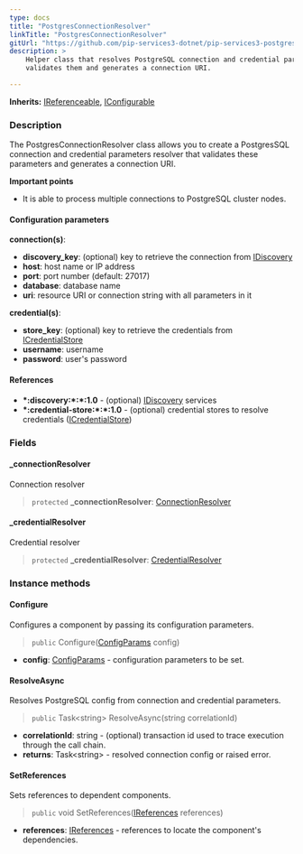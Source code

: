 ```yaml
---
type: docs
title: "PostgresConnectionResolver"
linkTitle: "PostgresConnectionResolver"
gitUrl: "https://github.com/pip-services3-dotnet/pip-services3-postgres-dotnet"
description: >
    Helper class that resolves PostgreSQL connection and credential parameters,
    validates them and generates a connection URI.

---
```


**Inherits:** [IReferenceable](../../../commons/refer/ireferenceable), [IConfigurable](../../../commons/config/iconfigurable)

### Description

The PostgresConnectionResolver class allows you to create a PostgresSQL connection and credential parameters resolver that validates these parameters and generates a connection URI.

**Important points**

- It is able to process multiple connections to PostgreSQL cluster nodes.

#### Configuration parameters
**connection(s)**:
- **discovery_key**: (optional) key to retrieve the connection from [IDiscovery](../../../components/connect/idiscovery)
- **host**: host name or IP address
- **port**: port number (default: 27017)
- **database**: database name
- **uri**: resource URI or connection string with all parameters in it

**credential(s)**:
- **store_key**: (optional) key to retrieve the credentials from [ICredentialStore](../../../components/auth/icredential_store)
- **username**: username
- **password**: user's password

#### References
- **\*:discovery:\*:\*:1.0** - (optional) [IDiscovery](../../../components/connect/idiscovery) services
- **\*:credential-store:\*:\*:1.0** - (optional) credential stores to resolve credentials ([ICredentialStore](../../../components/auth/icredential_store))


### Fields

<span class="hide-title-link">

#### _connectionResolver
Connection resolver
> `protected` **_connectionResolver**: [ConnectionResolver](../../../components/connect/connection_resolver) 

#### _credentialResolver
Credential resolver
> `protected` **_credentialResolver**: [CredentialResolver](../../../components/auth/credential_resolver) 

</span>


### Instance methods


#### Configure
Configures a component by passing its configuration parameters.

> `public` Configure([ConfigParams](../../../commons/config/config_params) config)

- **config**: [ConfigParams](../../../commons/config/config_params) - configuration parameters to be set.


#### ResolveAsync
Resolves PostgreSQL config from connection and credential parameters.

> `public` Task\<string\> ResolveAsync(string correlationId)

- **correlationId**: string - (optional) transaction id used to trace execution through the call chain.
- **returns**: Task\<string\> - resolved connection config or raised error.


#### SetReferences
Sets references to dependent components.

> `public` void SetReferences([IReferences](../../../commons/refer/ireferences) references)

- **references**: [IReferences](../../../commons/refer/ireferences) - references to locate the component's dependencies.
